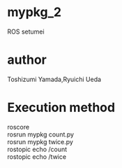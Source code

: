 # mypkg_2
ROS  setumei  
# author  
Toshizumi Yamada,Ryuichi Ueda  
#  Execution method
roscore  
rosrun mypkg count.py  
rosrun mypkg twice.py  
rostopic echo /count  
rostopic echo /twice  
